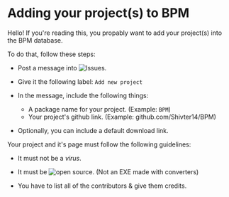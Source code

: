 # Adding your project(s) to BPM

Hello! If you're reading this, you propably want to add your project(s) into the BPM database.

To do that, follow these steps:

- Post a message into ![Issues](https://github.com/Shivter14/BPM/issues).

- Give it the following label: `Add new project`

- In the message, include the following things:
  - A package name for your project. (Example: `BPM`)
  - Your project's github link. (Example: github.com/Shivter14/BPM)

- Optionally, you can include a default download link.

Your project and it's page must follow the following guidelines:

- It must not be a *virus*.

- It must be ![open source](https://opensource.com/resources/what-open-source). (Not an EXE made with converters)

- You have to list all of the contributors & give them credits.
